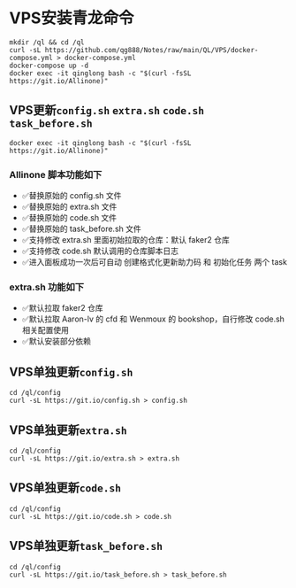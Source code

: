 # VPS安装青龙命令
```
mkdir /ql && cd /ql
curl -sL https://github.com/qg888/Notes/raw/main/QL/VPS/docker-compose.yml > docker-compose.yml
docker-compose up -d
docker exec -it qinglong bash -c "$(curl -fsSL https://git.io/Allinone)"
```

## VPS更新`config.sh` `extra.sh` `code.sh` `task_before.sh`
```
docker exec -it qinglong bash -c "$(curl -fsSL https://git.io/Allinone)"
```
### Allinone 脚本功能如下
- ✅替换原始的 config.sh 文件
- ✅替换原始的 extra.sh 文件
- ✅替换原始的 code.sh 文件
- ✅替换原始的 task_before.sh 文件
- ✅支持修改 extra.sh 里面初始拉取的仓库：默认 faker2 仓库
- ✅支持修改 code.sh 默认调用的仓库脚本日志
- ✅进入面板成功一次后可自动 创建格式化更新助力码 和 初始化任务 两个 task
### extra.sh 功能如下
- ✅默认拉取 faker2 仓库
- ✅默认拉取 Aaron-lv 的 cfd 和 Wenmoux 的 bookshop，自行修改 code.sh 相关配置使用
- ✅默认安装部分依赖

## VPS单独更新`config.sh`
```
cd /ql/config
curl -sL https://git.io/config.sh > config.sh
```
## VPS单独更新`extra.sh`
```
cd /ql/config
curl -sL https://git.io/extra.sh > extra.sh
```
## VPS单独更新`code.sh`
```
cd /ql/config
curl -sL https://git.io/code.sh > code.sh
```
## VPS单独更新`task_before.sh`
```
cd /ql/config
curl -sL https://git.io/task_before.sh > task_before.sh
```
